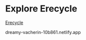 # Explore Erecycle
<a href="https://erecycle.vercel.app/" target="_blank">Erecycle</a>

dreamy-vacherin-10b861.netlify.app
